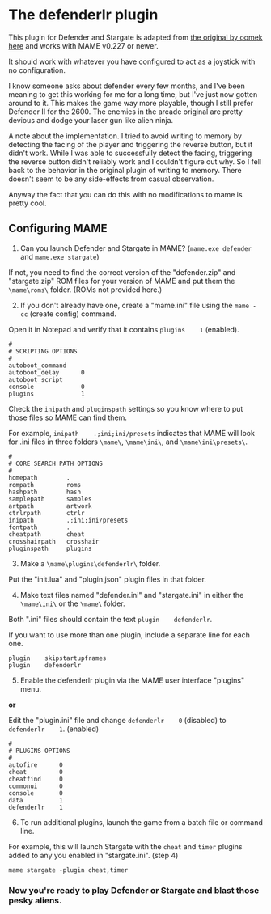 # The defenderlr plugin

This plugin for Defender and Stargate is adapted from [the original by oomek here](http://forum.arcadecontrols.com/index.php/topic,163525.0.html) and works with MAME v0.227 or newer.

It should work with whatever you have configured to act as a joystick with no configuration.

I know someone asks about defender every few months, and I've been meaning to get this working for me for a long time, but I've just now gotten around to it. This makes the game way more playable, though I still prefer Defender II for the 2600. The enemies in the arcade original are pretty devious and dodge your laser gun like alien ninja.

A note about the implementation. I tried to avoid writing to memory by detecting the facing of the player and triggering the reverse button, but it didn't work. While I was able to successfully detect the facing, triggering the reverse button didn't reliably work and I couldn't figure out why. So I fell back to the behavior in the original plugin of writing to memory. There doesn't seem to be any side-effects from casual observation.

Anyway the fact that you can do this with no modifications to mame is pretty cool.

## Configuring MAME

1. Can you launch Defender and Stargate in MAME? (`mame.exe defender` and `mame.exe stargate`)

If not, you need to find the correct version of the "defender.zip" and "stargate.zip" ROM files for your version of MAME and put them the `\mame\roms\` folder.  (ROMs not provided here.)

2. If you don't already have one, create a "mame.ini" file using the `mame -cc` (create config) command.

Open it in Notepad and verify that it contains `plugins    1` (enabled).

```
#
# SCRIPTING OPTIONS
#
autoboot_command
autoboot_delay      0
autoboot_script
console             0
plugins             1
```

Check the `inipath` and `pluginspath` settings so you know where to put those files so MAME can find them.

For example, `inipath    .;ini;ini/presets` indicates that MAME will look for .ini files in three folders `\mame\`, `\mame\ini\`, and `\mame\ini\presets\`.

```
#
# CORE SEARCH PATH OPTIONS
#
homepath        .
rompath         roms
hashpath        hash
samplepath      samples
artpath         artwork
ctrlrpath       ctrlr
inipath         .;ini;ini/presets
fontpath        .
cheatpath       cheat
crosshairpath   crosshair
pluginspath     plugins
```

3. Make a `\mame\plugins\defenderlr\` folder.

Put the "init.lua" and "plugin.json" plugin files in that folder.

4. Make text files named "defender.ini" and "stargate.ini" in either the `\mame\ini\` or the `\mame\` folder.

Both ".ini" files should contain the text `plugin    defenderlr`.

If you want to use more than one plugin, include a separate line for each one.

```
plugin    skipstartupframes
plugin    defenderlr
```

5. Enable the defenderlr plugin via the MAME user interface "plugins" menu.

**or**

Edit the "plugin.ini" file and change `defenderlr    0` (disabled) to `defenderlr    1`. (enabled)

```
#  
# PLUGINS OPTIONS  
#  
autofire      0
cheat         0
cheatfind     0
commonui      0
console       0
data          1
defenderlr    1
```

6. To run additional plugins, launch the game from a batch file or command line.

For example, this will launch Stargate with the `cheat` and `timer` plugins added to any you enabled in "stargate.ini". (step 4)

`mame stargate -plugin cheat,timer`

### Now you're ready to play Defender or Stargate and blast those pesky aliens.
